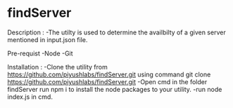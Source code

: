 # findServer

Description : 
-The utilty is used to  determine the availbilty of a given server mentioned in input.json file.

Pre-requist
-Node 
-Git

Installation : 
-Clone the utility from https://github.com/piyushlabs/findServer.git using command git clone https://github.com/piyushlabs/findServer.git
-Open cmd in the folder findServer run npm i to install the node packages to your utility.
-run node index.js in cmd.
